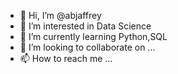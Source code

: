 - 👋 Hi, I’m @abjaffrey
- 👀 I’m interested in Data Science
- 🌱 I’m currently learning Python,SQL
- 💞️ I’m looking to collaborate on ...
- 📫 How to reach me ...

<!---
abjaffrey/abjaffrey is a ✨ special ✨ repository because its `README.md` (this file) appears on your GitHub profile.
You can click the Preview link to take a look at your changes.
--->
